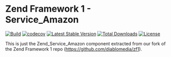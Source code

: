 # Zend Framework 1 - Service_Amazon

[![Build](https://github.com/diablomedia/zf1-service-amazon/workflows/Build/badge.svg?event=push)](https://github.com/diablomedia/zf1-service-amazon/actions?query=workflow%3ABuild+event%3Apush)
[![codecov](https://codecov.io/gh/diablomedia/zf1-service-amazon/branch/master/graph/badge.svg)](https://codecov.io/gh/diablomedia/zf1-service-amazon)
[![Latest Stable Version](https://poser.pugx.org/fragotesac/zf1-service-amazon/v/stable)](https://packagist.org/packages/fragotesac/zf1-service-amazon)
[![Total Downloads](https://poser.pugx.org/fragotesac/zf1-service-amazon/downloads)](https://packagist.org/packages/fragotesac/zf1-service-amazon)
[![License](https://poser.pugx.org/fragotesac/zf1-service-amazon/license)](https://packagist.org/packages/fragotesac/zf1-service-amazon)

This is just the Zend_Service_Amazon component extracted from our fork of the Zend Framework 1 repo (https://github.com/diablomedia/zf1).

